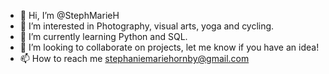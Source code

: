 - 👋 Hi, I’m @StephMarieH
- 👀 I’m interested in Photography, visual arts, yoga and cycling.
- 🌱 I’m currently learning Python and SQL.
- 💞️ I’m looking to collaborate on projects, let me know if you have an idea!
- 📫 How to reach me stephaniemariehornby@gmail.com

<!---
StephMarieH/StephMarieH is a ✨ special ✨ repository because its `README.md` (this file) appears on your GitHub profile.
You can click the Preview link to take a look at your changes.
--->
